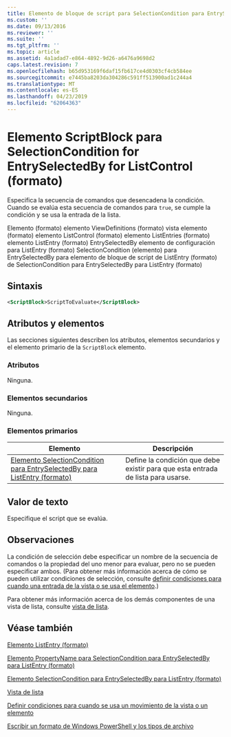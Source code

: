 ```yaml
---
title: Elemento de bloque de script para SelectionCondition para EntrySelectedBy para ListControl (formato) | Microsoft Docs
ms.custom: ''
ms.date: 09/13/2016
ms.reviewer: ''
ms.suite: ''
ms.tgt_pltfrm: ''
ms.topic: article
ms.assetid: 4a1adad7-e864-4892-9d26-a6476a9698d2
caps.latest.revision: 7
ms.openlocfilehash: b65d953169f6daf15fb617ce4d0303cf4cb584ee
ms.sourcegitcommit: e7445ba8203da304286c591ff513900ad1c244a4
ms.translationtype: MT
ms.contentlocale: es-ES
ms.lasthandoff: 04/23/2019
ms.locfileid: "62064363"
---
```

# <a name="scriptblock-element-for-selectioncondition-for-entryselectedby-for-listcontrol-format"></a>Elemento ScriptBlock para SelectionCondition for EntrySelectedBy for ListControl (formato)

Especifica la secuencia de comandos que desencadena la condición. Cuando se evalúa esta secuencia de comandos para `true`, se cumple la condición y se usa la entrada de la lista.

Elemento (formato) elemento ViewDefinitions (formato) vista elemento (formato) elemento ListControl (formato) elemento ListEntries (formato) elemento ListEntry (formato) EntrySelectedBy elemento de configuración para ListEntry (formato) SelectionCondition (elemento) para EntrySelectedBy para elemento de bloque de script de ListEntry (formato) de SelectionCondition para EntrySelectedBy para ListEntry (formato)

## <a name="syntax"></a>Sintaxis

```xml
<ScriptBlock>ScriptToEvaluate</ScriptBlock>
```

## <a name="attributes-and-elements"></a>Atributos y elementos

Las secciones siguientes describen los atributos, elementos secundarios y el elemento primario de la `ScriptBlock` elemento.

### <a name="attributes"></a>Atributos

Ninguna.

### <a name="child-elements"></a>Elementos secundarios

Ninguna.

### <a name="parent-elements"></a>Elementos primarios

|Elemento|Descripción|
|-------------|-----------------|
|[Elemento SelectionCondition para EntrySelectedBy para ListEntry (formato)](./selectioncondition-element-for-entryselectedby-for-listcontrol-format.md)|Define la condición que debe existir para que esta entrada de lista para usarse.|

## <a name="text-value"></a>Valor de texto

Especifique el script que se evalúa.

## <a name="remarks"></a>Observaciones

La condición de selección debe especificar un nombre de la secuencia de comandos o la propiedad del uno menor para evaluar, pero no se pueden especificar ambos. (Para obtener más información acerca de cómo se pueden utilizar condiciones de selección, consulte [definir condiciones para cuando una entrada de la vista o se usa el elemento](./defining-conditions-for-displaying-data.md).)

Para obtener más información acerca de los demás componentes de una vista de lista, consulte [vista de lista](./creating-a-list-view.md).

## <a name="see-also"></a>Véase también

[Elemento ListEntry (formato)](./listentry-element-for-listcontrol-format.md)

[Elemento PropertyName para SelectionCondition para EntrySelectedBy para ListEntry (formato)](./propertyname-element-for-selectioncondition-for-entryselectedby-for-listcontrol-format.md)

[Elemento SelectionCondition para EntrySelectedBy para ListEntry (formato)](./selectioncondition-element-for-entryselectedby-for-listcontrol-format.md)

[Vista de lista](./creating-a-list-view.md)

[Definir condiciones para cuando se usa un movimiento de la vista o un elemento](./defining-conditions-for-displaying-data.md)

[Escribir un formato de Windows PowerShell y los tipos de archivo](./writing-a-powershell-formatting-file.md)
